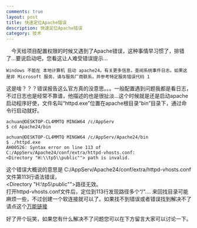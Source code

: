 ```yaml
---
comments: true
layout: post
title: 快速定位Apache错误
description: 快速定位Apache错误
category: 技术
---
```


&emsp;今天给项目配置权限的时候又遇到了Apache错误，这种事情早习惯了，排错了...要说启动吧，您看这让人难受错误提示...

    Windows 不能在 本地计算机 启动 apache24。有关更多信息，查阅系统事件日志。如果这是非 Microsoft 服务，请与服务厂商联系，并参考特定服务错误代码 1

这是啥？？？错误报告这么官方真的没意思。。。一般配置遇到问题我都是看日志，不过日志也是经常不靠谱，他描述的也是很扯淡...这个时候就是还是启动apache启动程序好使，文件名叫“httpd.exe”位置在apache根目录“bin”目录下，通过命令行启动就好。

    achuan@DESKTOP-CL4MMTQ MINGW64 /c/AppServ
    $ cd Apache24/bin

    achuan@DESKTOP-CL4MMTQ MINGW64 /c/AppServ/Apache24/bin
    $ ./httpd.exe
    AH00526: Syntax error on line 113 of C:/AppServ/Apache24/conf/extra/httpd-vhosts.conf:
    <Directory "H:\\tp5\\public""> path is invalid.

这个错误大概说的意思是 C:/AppServ/Apache24/conf/extra/httpd-vhosts.conf 文件第113行语法错误，  
<Directory "H:\tp5\public"">路径无效。  
打开httpd-vhosts.conf文件后，定位到113行发现路径多个“/”....
来回找目录可能麻烦一些，不过创建一个软连接就可以了。如果找不到错误或者错误找到解决不了请点这个[万能链接][1]

好了开个玩笑，如果您有什么解决不了问题您可以在下方留言大家可以讨论一下。


[1]: https://www.google.com/
